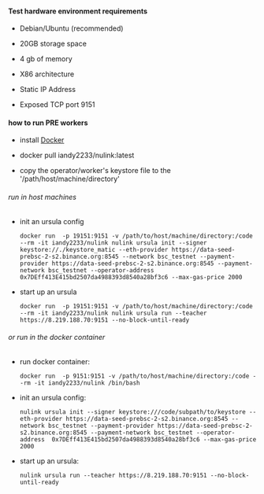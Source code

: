 
#### Test hardware environment requirements

* Debian/Ubuntu (recommended)

* 20GB storage space

* 4 gb of memory

* X86 architecture

* Static IP Address

* Exposed TCP port 9151

#### how to run PRE workers

* install [Docker](https://docs.docker.com/install/)

* docker pull iandy2233/nulink:latest

* copy the operator/worker's keystore file to the '/path/host/machine/directory'

###### run in host machines

* init an ursula config

  `docker run  -p 19151:9151 -v /path/to/host/machine/directory:/code --rm -it iandy2233/nulink nulink ursula init --signer keystore://./keystore_matic --eth-provider https://data-seed-prebsc-2-s2.binance.org:8545 --network bsc_testnet --payment-provider https://data-seed-prebsc-2-s2.binance.org:8545 --payment-network bsc_testnet --operator-address  0x7DEff413E415bd2507da4988393d8540a28bf3c6 --max-gas-price 2000`


* start up an ursula
  
  `docker run  -p 19151:9151 -v /path/to/host/machine/directory:/code --rm -it iandy2233/nulink nulink ursula run --teacher https://8.219.188.70:9151 --no-block-until-ready`



###### or run in the docker container

* run docker container:

  `docker run  -p 9151:9151 -v /path/to/host/machine/directory:/code --rm -it iandy2233/nulink /bin/bash`


* init an ursula config:

  `nulink ursula init --signer keystore:///code/subpath/to/keystore --eth-provider https://data-seed-prebsc-2-s2.binance.org:8545 --network bsc_testnet --payment-provider https://data-seed-prebsc-2-s2.binance.org:8545 --payment-network bsc_testnet --operator-address  0x7DEff413E415bd2507da4988393d8540a28bf3c6 --max-gas-price 2000`


* start up an ursula:

  `nulink ursula run --teacher https://8.219.188.70:9151 --no-block-until-ready`
